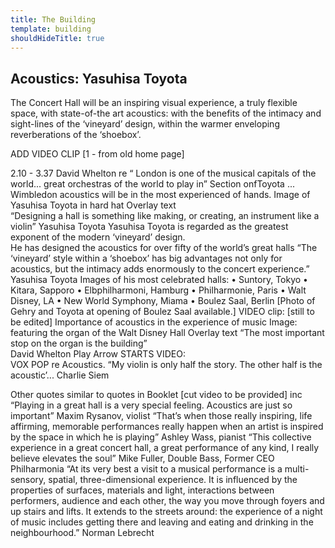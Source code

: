 ```yaml
---
title: The Building
template: building
shouldHideTitle: true
---
```


## Acoustics: Yasuhisa Toyota

The Concert Hall will be an inspiring visual experience, a truly flexible 
space, with state-of-the art acoustics: with the benefits of the intimacy 
and sight-lines of the ‘vineyard’ design, within the warmer enveloping 
reverberations of the ‘shoebox’.

ADD
VIDEO CLIP [1 - from old home page]

2.10 - 3.37
David Whelton  re “ London is one of the musical capitals of the 
world... great orchestras of the world to play in”
Section onfToyota ... Wimbledon acoustics will be in the most 
experienced of hands.
Image of Yasuhisa Toyota in hard hat
Overlay text  
“Designing a hall is something like making, or creating, an instrument like a violin”
Yasuhisa Toyota
Yasuhisa Toyota is regarded as the greatest exponent of the modern ‘vineyard’ design.  
He has designed the acoustics for over fifty of the world’s great halls
“The ‘vineyard’ style within a ‘shoebox’ has big advantages not only 
for acoustics, but the intimacy adds enormously to the concert 
experience.”   Yasuhisa Toyota
Images of his most celebrated halls:
• Suntory, Tokyo  •  Kitara, Sapporo •  Elbphilharmoni, Hamburg • Philharmonie, Paris • 
Walt Disney, LA  •  New World Symphony, Miama • Boulez Saal, Berlin
[Photo of Gehry and Toyota at opening of Boulez Saal available.]
VIDEO clip: [still to be edited]
Importance of acoustics in the experience of music
Image:  featuring  the organ of the Walt Disney Hall
Overlay text “The most important stop on the organ is the building”  
David Whelton
Play Arrow STARTS VIDEO:  
VOX POP re Acoustics.
“My violin is only half the story.  The other half is the acoustic’... Charlie Siem

Other quotes similar to quotes in Booklet 
[cut video to be provided] inc
 “Playing in a great hall is a very special feeling. Acoustics are just so important”
Maxim Rysanov, violist
“That’s when those really inspiring, life affirming, memorable performances really 
happen when an artist is inspired by the space in which he is playing”       Ashley 
Wass, pianist 
“This collective experience in a great concert hall, a great performance of any kind, I
really believe elevates the soul”   Mike Fuller, Double Bass, Former CEO 
Philharmonia
“At its very best a visit to a musical performance is a multi-sensory, 
spatial, three-dimensional experience. It is influenced by the 
properties of surfaces, materials and light, interactions between 
performers, audience and each other, the way you move through 
foyers and up stairs and lifts. It extends to the streets around: the 
experience of a night of music includes getting there and leaving and 
eating and drinking in the neighbourhood.”      Norman Lebrecht
